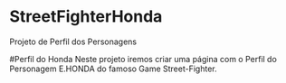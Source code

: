 # StreetFighterHonda
Projeto de Perfil dos Personagens

#Perfil do Honda
Neste projeto iremos criar uma página com o Perfil do Personagem E.HONDA do famoso Game Street-Fighter.
